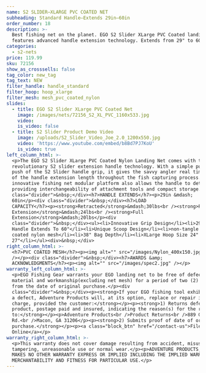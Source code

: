 ```yaml
---
name: S2 SLIDER—XLARGE PVC COATED NET
subheading: Standard Handle—Extends 29in–60in
order_number: 18
description: >-
  Best fishing net on the planet. EGO S2 Slider XLarge PVC Coated landing net
  features advanced handle extension technology. Extends from 29" to 60"
categories:
  - s2-nets
price: 119.99
sku: 72156
show_as_crosssells: false
tag_color: new_tag
tag_text: NEW
filter_handle: handle_standard
filter_hoop: hoop_xlarge
filter_mesh: mesh_pvc_coated_nylon
slides:
  - title: EGO S2 Slider XLarge PVC Coated Net
    image: /images/nets/72156_S2_XL_PVC_1160x533.jpg
    video:
    is_video: false
  - title: S2 Slider Product Demo Video
    image: /uploads/S2_Slider_Video_Joe_2.0_1200x550.jpg
    video: 'https://www.youtube.com/embed/b8Bd7PJ7KoU'
    is_video: true
left_column_html: >-
  <p>The EGO S2 Slider XLarge PVC Coated Nylon Landing Net comes with the
  revolutionary S2 slider extension handle technology. With a simple pull or
  push of the S2 Slider handle grip, it gives the savvy angler real time control
  of the handle extension length throughout the fish capturing process. The
  innovative fishing net modular platform also allows the handle to detach,
  providing interchangeability of attachment tools and compact storage.</p><div
  class="divider">&nbsp;</div><h7>HANDLE EXTENDS</h7><p>29in &mdash;
  60in</p><div class="divider">&nbsp;</div><h7>LOAD
  CAPACITY</h7><p><strong>Retracted</strong>&mdash;30lbs<br /><strong>Partial
  Extension</strong>&mdash;24lbs<br /><strong>Full
  Extension</strong>&mdash;20lbs</p><div
  class="divider">&nbsp;</div><ul><li>Innovative Grip Design</li><li>29" Slider
  Handle Extends To 60"</li><li>Unique Scoop Design</li><li>non-tangle PVC
  coated nylon mesh</li><li>38" Bag Depth</li><li>XLarge Hoop Size 24" x
  27"</li></ul><div>&nbsp;</div>
right_column_html: >-
  <h7>PVC COATED MESH</h7><p><img alt="" src="/images/Nylon_400x150.jpg"
  /></p><div class="divider">&nbsp;</div><h7>AWARDS &amp;
  ACKNOWLEDGMENTS</h7><p><img alt="" src="/images/spec2.jpg" /></p>
warranty_left_column_html: >-
  <p>EGO Fishing Gear warrants your EGO landing net to be free of defects in
  material and workmanship(excluding net mesh) for a period of two (2) years
  from the date of original purchase.</p><div
  class="divider">&nbsp;</div><p><strong>If your EGO fishing tool exhibits such
  a defect, Adventure Products will, at its option, replace or repair it without
  charge, provided the customer:</strong></p><p><strong>1) Returns defective
  product, postage paid and insured, indicating the reason(s) for the return
  to:</strong></p><p>Adventure Products<br />Product Returns<br />889 Guy Paine
  Rd.<br />Macon, GA 31206</p><p><strong>2) Submits proof of date of original
  purchase.</strong></p><p><a class="block_btn" href="/contact-us">File Claim
  Online</a></p>
warranty_right_column_html: >-
  <p>This warranty does not cover damage resulting from accident, misuse, abuse,
  tampering, unreasonable use or normal wear.</p><p>ADVENTURE PRODUCTS, INC.
  MAKES NO OTHER WARRANTY EXPRESS OR IMPLIED INCLUDING THE IMPLIED WARRANTIES OF
  MERCHANTABILITY AND FITNESS FOR PARTICULAR USE.</p>
---
```

